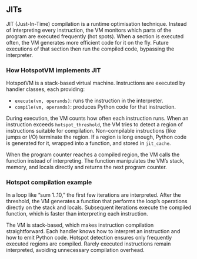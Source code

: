 
## JITs

JIT (Just-In-Time) compilation is a runtime optimisation technique. Instead of
interpreting every instruction, the VM monitors which parts of the program are
executed frequently (hot spots). When a section is executed often, the VM generates
more efficient code for it on the fly. Future executions of that section then
run the compiled code, bypassing the interpreter.


### How HotspotVM implements JIT

HotspotVM is a stack-based virtual machine. Instructions are executed by handler
classes, each providing:
- `execute(vm, operands)`: runs the instruction in the interpreter.
- `compile(vm, operands)`: produces Python code for that instruction.

During execution, the VM counts how often each instruction runs. When an instruction
exceeds `hotspot_threshold`, the VM tries to detect a region of instructions
suitable for compilation. Non-compilable instructions (like jumps or I/O) terminate
the region. If a region is long enough, Python code is generated for it, wrapped
into a function, and stored in `jit_cache`.

When the program counter reaches a compiled region, the VM calls the function
instead of interpreting. The function manipulates the VM’s stack, memory, and
locals directly and returns the next program counter.


### Hotspot compilation example

In a loop like “sum 1..10,” the first few iterations are interpreted. After the
threshold, the VM generates a function that performs the loop’s operations directly
on the stack and locals. Subsequent iterations execute the compiled function,
which is faster than interpreting each instruction.

The VM is stack-based, which makes instruction compilation straightforward. Each
handler knows how to interpret an instruction and how to emit Python code. Hotspot
detection ensures only frequently executed regions are compiled. Rarely executed
instructions remain interpreted, avoiding unnecessary compilation overhead.

